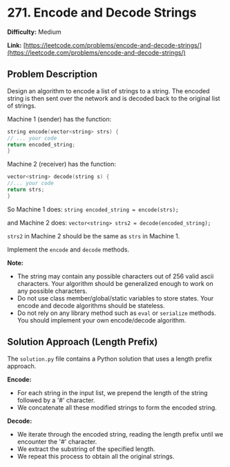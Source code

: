 # 271. Encode and Decode Strings

**Difficulty:** Medium

**Link:** [https://leetcode.com/problems/encode-and-decode-strings/](https://leetcode.com/problems/encode-and-decode-strings/)

## Problem Description

Design an algorithm to encode a list of strings to a string. The encoded string is then sent over the network and is decoded back to the original list of strings.

Machine 1 (sender) has the function:

```cpp
string encode(vector<string> strs) {
// ... your code
return encoded_string;
}
```

Machine 2 (receiver) has the function:

```cpp
vector<string> decode(string s) {
//... your code
return strs;
}
```

So Machine 1 does:
`string encoded_string = encode(strs);`

and Machine 2 does:
`vector<string> strs2 = decode(encoded_string);`

`strs2` in Machine 2 should be the same as `strs` in Machine 1.

Implement the `encode` and `decode` methods.

**Note:**

* The string may contain any possible characters out of 256 valid ascii characters. Your algorithm should be generalized enough to work on any possible characters.
* Do not use class member/global/static variables to store states. Your encode and decode algorithms should be stateless.
* Do not rely on any library method such as `eval` or `serialize` methods. You should implement your own encode/decode algorithm.

## Solution Approach (Length Prefix)

The `solution.py` file contains a Python solution that uses a length prefix approach.

**Encode:**

* For each string in the input list, we prepend the length of the string followed by a '#' character.
* We concatenate all these modified strings to form the encoded string.

**Decode:**

* We iterate through the encoded string, reading the length prefix until we encounter the '#' character.
* We extract the substring of the specified length.
* We repeat this process to obtain all the original strings.

